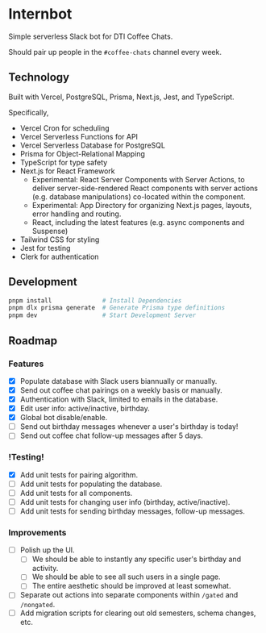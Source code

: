 # Internbot

Simple serverless Slack bot for DTI Coffee Chats.

Should pair up people in the `#coffee-chats` channel every week.

## Technology

Built with Vercel, PostgreSQL, Prisma, Next.js, Jest, and TypeScript.

Specifically,

-   Vercel Cron for scheduling
-   Vercel Serverless Functions for API
-   Vercel Serverless Database for PostgreSQL
-   Prisma for Object-Relational Mapping
-   TypeScript for type safety
-   Next.js for React Framework
    -   Experimental: React Server Components with Server Actions, to deliver
        server-side-rendered React components with server actions (e.g. database manipulations)
        co-located within the component.
    -   Experimental: App Directory for organizing Next.js pages, layouts, error handling and
        routing.
    -   React, including the latest features (e.g. async components and Suspense)
-   Tailwind CSS for styling
-   Jest for testing
-   Clerk for authentication

## Development

```bash
pnpm install              # Install Dependencies
pnpm dlx prisma generate  # Generate Prisma type definitions
pnpm dev                  # Start Development Server
```

## Roadmap

### Features

-   [x] Populate database with Slack users biannually or manually.
-   [x] Send out coffee chat pairings on a weekly basis or manually.
-   [x] Authentication with Slack, limited to emails in the database.
-   [x] Edit user info: active/inactive, birthday.
-   [x] Global bot disable/enable.
-   [ ] Send out birthday messages whenever a user's birthday is today!
-   [ ] Send out coffee chat follow-up messages after 5 days.

### !Testing!

-   [x] Add unit tests for pairing algorithm.
-   [ ] Add unit tests for populating the database.
-   [ ] Add unit tests for all components.
-   [ ] Add unit tests for changing user info (birthday, active/inactive).
-   [ ] Add unit tests for sending birthday messages, follow-up messages.

### Improvements

-   [ ] Polish up the UI.
    -   [ ] We should be able to instantly any specific user's birthday and activity.
    -   [ ] We should be able to see all such users in a single page.
    -   [ ] The entire aesthetic should be improved at least somewhat.
-   [ ] Separate out actions into separate components within `/gated` and `/nongated`.
-   [ ] Add migration scripts for clearing out old semesters, schema changes, etc.
